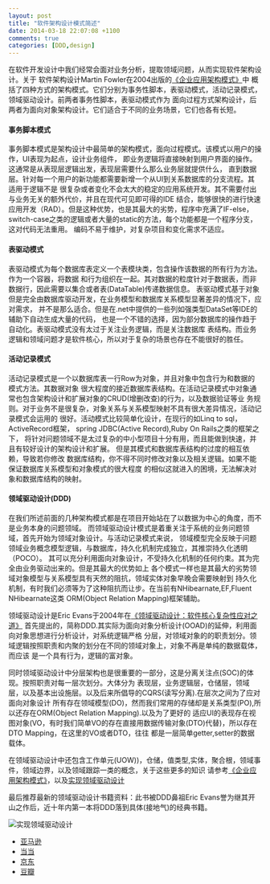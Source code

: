```yaml
---
layout: post
title: "软件架构设计模式简述"
date: 2014-03-18 22:07:08 +1100
comments: true
categories: [DDD,design]
---
```

在软件开发设计中我们经常会面对业务分析，提取领域问题，从而实现软件架构设计。关于
软件架构设计Martin Fowler在2004出版的[《企业应用架构模式》](http://book.douban.com/subject/4826290/)中
概括了四种方式的架构模式。它们分别为事务性脚本，表驱动模式，活动记录模式，领域驱动设计。前两者事务性脚本，表驱动模式作为
面向过程方式架构设计，后两者为面向对象架构设计。它们适合于不同的业务场景，它们也各有长短。

#### 事务脚本模式
事务脚本模式是架构设计中最简单的架构模式，面向过程模式。该模式以用户的操作，UI表现为起点，设计业务组件，
即业务逻辑将直接映射到用户界面的操作。这通常是从表现层逻辑出发，表现层需要什么那么业务层就提供什么，
直到数据层。针对每一个用户的新功能都需要新增一个从UI到关系数据库的分支流程。其适用于逻辑不是
很复杂或者变化不会太大的稳定的应用系统开发。其不需要付出与业务无关的额外代价，并且在现代可见即可得的IDE
结合，能够很快的进行快速应用开发（RAD）。但是这种优势，也是其最大的劣势，程序中充满了IF-else，
switch-case之类的逻辑或者大量的static的方法，每个功能都是一个程序分支，这对代码无法重用。
编码不易于维护，对复杂项目和变化需求不适应。

#### 表驱动模式
表驱动模式为每个数据库表定义一个表模块类，包含操作该数据的所有行为方法。作为一个容器，将数据
和行为组织在一起。其对数据的粒度针对于数据表，而非数据行，因此需要以集合或者表(DataTable)传递数据信息。
表驱动模式基于对象但是完全由数据库驱动开发，在业务模型和数据库关系模型显著差异的情况下，应对需求，
并不是那么适合。但是在.net中提供的一些列如强类型DataSet等IDE的辅助下自动生成大量的代码，
也是一个不错的选择，因为部分数据库的操作趋于自动化。表驱动模式没有太过于关注业务逻辑，而是关注数据库
表结构。而业务逻辑和领域问题才是软件核心，所以对于复杂的场景也存在不能很好的胜任。

#### 活动记录模式
活动记录模式是一个以数据库表一行Row为对象，并且对象中包含行为和数据的模式方法。其数据对象
很大程度的接近数据库表结构。在活动记录模式中对象通常也包含架构设计和扩展对象的CRUD(增删改查)的行为，以及数据验证等业
务规则。对于业务不是很复杂，对象关系与关系模型映射不具有很大差异情况，活动记录模式会运用的
很好。活动模式比较简单化设计，在现行的如Linq to sql，ActiveRecord框架，
spring JDBC(Active Record),Ruby On Rails之类的框架之下，
将针对问题领域不是太过复杂的中小型项目十分有用，而且能做到快速，并且有较好设计的架构设计和扩展。
但是其模式和数据库表结构的过度的相互依赖，导致若你修改
数据库结构，你不得不同时修改对象以及相关逻辑。如果不能保证数据库关系模型和对象模式的很大程度
的相似这就进入的困境，无法解决对象和数据库结构的映射。

#### 领域驱动设计(DDD)
在我们所述前面的几种架构模式都是在项目开始站在了以数据为中心的角度，而不是业务本身的问题领域。
而领域驱动设计模式是着重关注于系统的业务问题领域，首先开始为领域对象设计。与活动记录模式来说，
领域模型完全反映于问题领域业务概念模型逻辑，与数据库，持久化机制完成独立，其推崇持久化透明（POCO）。
其可以充分利用面向对象设计，不受持久化机制的任何约束。其为完全由业务驱动出来的。但是其最大的优势如上
各个模式一样也是其最大的劣势领域对象模型与关系模型具有天然的阻抗，领域实体对象早晚会需要映射到
持久化机制，有时我们必须等为了这种阻抗而让步。在当前有NHibearnate,EF,Fluent NHibearnate这类
ORM(Object Relation Mapping)框架辅助。

领域驱动设计是Eric Evans于2004年在[《领域驱动设计：软件核心复杂性应对之道》](http://book.douban.com/subject/5344973/)
首先提出的，简称DDD.其实际为面向对象分析设计(OOAD)的延伸，利用面向对象思想进行分析设计，对系统逻辑严格
分层，对领域对象的的职责划分。领域逻辑按照职责和内聚的划分在不同的领域对象上，对象不再是单纯的数据载体，而应该
是一个具有行为，逻辑的富对象。

同时领域驱动设计中分层架构也是很重要的一部分，这是分离关注点(SOC)的体现。按照职责对每一层次划分。大体分为
表现层，业务逻辑层，仓储层，领域层，以及基本出设施层。以及后来所倡导的CQRS(读写分离).在层次之间为了应对面向对象设计
所有存在领域模型(DO)，然而我们常用的存储却是关系类型(PO),所以还存在ORM(Object Relation Mapping).以及为了更好的
适应UI的表现存在视图对象(VO，有时我们简单VO的存在直接用数据传输对象(DTO)代替)，所以存在DTO Mapping，在这里的VO或者DTO，往往
都是一层简单getter,setter的数据载体。

在领域驱动设计中还包含工作单元(UOW))，仓储，值类型,实体，聚合根，领域事件，领域边界，以及领域跟踪一类的概念，关于这些更多的知识
请参考[《企业应用架构模式》](http://book.douban.com/subject/4826290/)，以及[实现领域驱动设计](http://book.douban.com/subject/25844633/)

最后推荐最新的领域驱动设计书籍资料：此书被DDD鼻祖Eric Evans誉为继其开山之作后，近十年内第一本将DDD落到具体(接地气)的经典书籍。

![实现领域驱动设计](http://img5.douban.com/lpic/s27236377.jpg)

*  [亚马逊](http://www.amazon.cn/%E5%AE%9E%E7%8E%B0%E9%A2%86%E5%9F%9F%E9%A9%B1%E5%8A%A8%E8%AE%BE%E8%AE%A1-%E6%B2%83%E6%81%A9%E2%80%A2%E5%BC%97%E5%86%9C/dp/B00IYTVWA6/ref=sr_1_1?s=books&ie=UTF8&qid=1395749901&sr=1-1)
*  [当当](http://product.dangdang.com/23439300.html#ddclick?act=click&pos=23439300_0_1_p&cat=01.00.00.00.00.00&key=%CE%D6%B6%F7.%B8%A5%C5%A9&qinfo=&pinfo=1_1_72&minfo=&ninfo=&custid=&permid=20140309205553118327545287259908607&ref=http%3A%2F%2Fproduct.dangdang.com%2F23439300.html&rcount=&type=&t=1395231961000)
*  [京东](http://item.jd.com/1100303441.html)
*  [豆瓣](http://book.douban.com/subject/25844633/)
